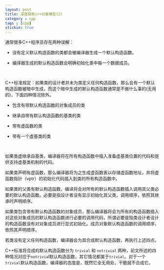 ```yaml
---
layout: post
title: 深度探索c++对象模型(2)
category : cpp
tags : [cpp]
stickie: true
---
```


通常很多C++程序员存在两种误解：

- 没有定义默认构造函数的类都会被编译器生成一个默认构造函数。

-  编译器生成的默认构造函数会明确初始化类中每一个数据成员。

  ​

C++标准规定：如果类的设计者并未为类定义任何构造函数，那么会有一个默认构造函数被暗中生成，而这个暗中生成的默认构造函数通常是不做什么事的(无用的)，下面四种情况除外。

-  包含有带默认构造函数的对象成员的类

-   继承自带有默认构造函数的基类的类

-  带有虚函数的类

-  带有一个虚基类的类

   ​

如果类虚继承自基类，编译器将在所有构造函数中插入准备虚基类位置的代码和提供支持虚基类机制的代码。

如果类声明有虚函数，那么编译器将为之生成虚函数表以存储虚函数地址，并将虚函数指针（vptr）的初始化代码插入到类的所有构造函数中。

如果类的父类有默认构造函数，编译将会对所有的默认构造函数插入调用其父类必要的默认构造函数。必要是指设计者没有显示初始化其父类，调用顺序，依照其继承时声明顺序。

如果类包含带有默认构造函数的对象成员，那么编译器将会为所有的构造函数插入对这些对象成员的默认构造函数进行必要的调用代码，所谓必要是指类设计者设计的构造函数没有对对象成员进行显式初始化。成员对象默认构造函数的调用顺序，依照其声明顺序。

若类没有定义任何构造函数，编译器会为其合成默认构造函数，再执行上述四点。

C++标准将合成的默认构造函数分为 `trivial` 和 `notrivial` 两种，前文所述的四种情况对应于`notrivia`l默认构造函数，其它情况都属于`trivial`。对于一个`trivial`默认构造函数，编译器的态度是，既然它全无用处，干脆就不合成它。
